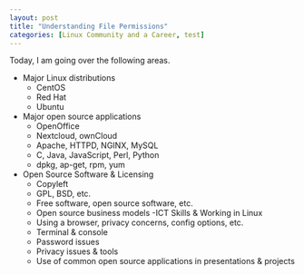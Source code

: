 ```yaml
---
layout: post
title: "Understanding File Permissions"
categories: [Linux Community and a Career, test]
---
```



Today, I am going over the following areas.
  - Major Linux distributions
    - CentOS 
    - Red Hat
    - Ubuntu
  - Major open source applications
    - OpenOffice
    - Nextcloud, ownCloud
    - Apache, HTTPD, NGINX, MySQL
    - C, Java, JavaScript, Perl, Python
    - dpkg, ap-get, rpm, yum
  - Open Source Software & Licensing
    - Copyleft
    - GPL, BSD, etc.
    - Free software, open source software, etc.
    - Open source business models
  -ICT Skills & Working in Linux
    - Using a browser, privacy concerns, config options, etc.
    - Terminal & console
    - Password issues
    - Privacy issues & tools
    - Use of common open source applications in presentations & projects
